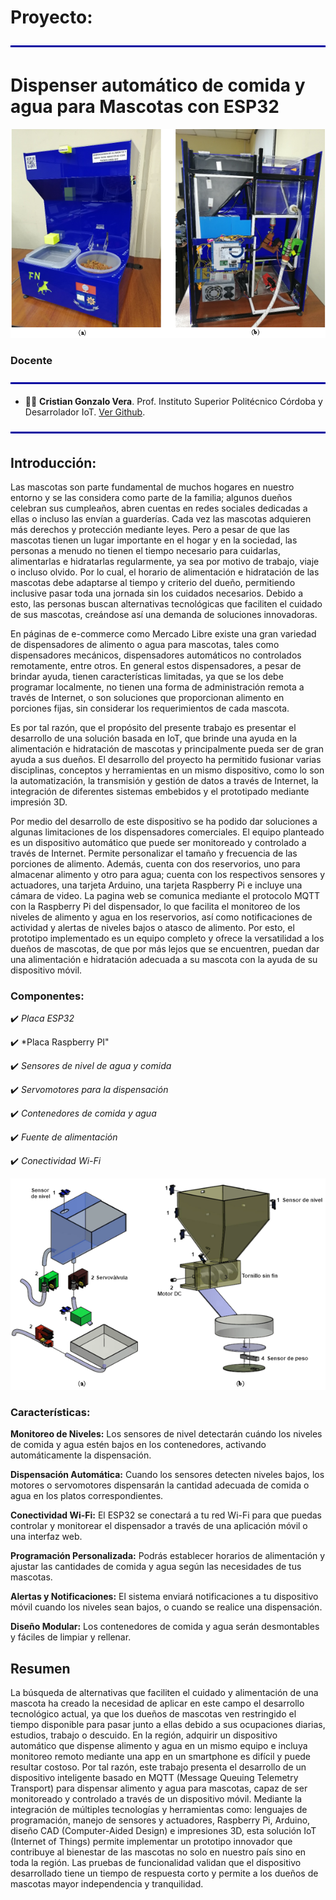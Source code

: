 # Proyecto: 
<img src="desarrollo/assets/line.png" align="center">


# Dispenser automático de comida y agua para Mascotas con ESP32

![dispenser](/desarrollo/assets/dispenser%20final.png)

### Docente
<img src="desarrollo/assets/line.png" align="center">

- 👨‍🏫 **Cristian Gonzalo Vera**. Prof. Instituto Superior Politécnico Córdoba y Desarrolador IoT. [Ver Github](https://github.com/Gona79).

<img src="desarrollo/assets/line.png" align="center">

## Introducción:
Las mascotas son parte fundamental de muchos hogares en nuestro entorno y se las considera como parte de la familia; algunos dueños celebran sus cumpleaños, abren cuentas en redes sociales dedicadas a ellas o incluso las envían a guarderías. Cada vez las mascotas adquieren más derechos y protección mediante leyes. Pero a pesar de que las mascotas tienen un lugar importante en el hogar y en la sociedad, las personas a menudo no tienen el tiempo necesario para cuidarlas, alimentarlas e hidratarlas regularmente, ya sea por motivo de trabajo, viaje o incluso olvido. Por lo cual, el horario de alimentación e hidratación de las mascotas debe adaptarse al tiempo y criterio del dueño, permitiendo inclusive pasar toda una jornada sin los cuidados necesarios. Debido a esto, las personas buscan alternativas tecnológicas que faciliten el cuidado de sus mascotas, creándose así una demanda de soluciones innovadoras.

En páginas de e-commerce como Mercado Libre existe una gran variedad de dispensadores de alimento o agua para mascotas, tales como dispensadores mecánicos, dispensadores automáticos no controlados remotamente, entre otros. En general estos dispensadores, a pesar de brindar ayuda, tienen características limitadas, ya que se los debe programar localmente, no tienen una forma de administración remota a través de Internet, o son soluciones que proporcionan alimento en porciones fijas, sin considerar los requerimientos de cada mascota.

Es por tal razón, que el propósito del presente trabajo es presentar el desarrollo de una solución basada en IoT, que brinde una ayuda en la alimentación e hidratación de mascotas y principalmente pueda ser de gran ayuda a sus dueños. El desarrollo del proyecto ha permitido fusionar varias disciplinas, conceptos y herramientas en un mismo dispositivo, como lo son la automatización, la transmisión y gestión de datos a través de Internet, la integración de diferentes sistemas embebidos y el prototipado mediante impresión 3D.

Por medio del desarrollo de este dispositivo se ha podido dar soluciones a algunas limitaciones de los dispensadores comerciales. El equipo planteado es un dispositivo automático que puede ser monitoreado y controlado a través de Internet. Permite personalizar el tamaño y frecuencia de las porciones de alimento. Además, cuenta con dos reservorios, uno para almacenar alimento y otro para agua; cuenta con los respectivos sensores y actuadores, una tarjeta Arduino, una tarjeta Raspberry Pi e incluye una cámara de video. La pagina web se comunica mediante el protocolo MQTT con la Raspberry Pi del dispensador, lo que facilita el monitoreo de los niveles de alimento y agua en los reservorios, así como notificaciones de actividad y alertas de niveles bajos o atasco de alimento. Por esto, el prototipo implementado es un equipo completo y ofrece la versatilidad a los dueños de mascotas, de que por más lejos que se encuentren, puedan dar una alimentación e hidratación adecuada a su mascota con la ayuda de su dispositivo móvil.


### Componentes:

✔️ *Placa ESP32*

✔️ *Placa Raspberry PI"

✔️ *Sensores de nivel de agua y comida*

✔️ *Servomotores para la dispensación*

✔️ *Contenedores de comida y agua*

✔️ *Fuente de alimentación*

✔️ *Conectividad Wi-Fi*

![prototipo](/desarrollo/assets/dispenser.png)

### Características:

**Monitoreo de Niveles:** Los sensores de nivel detectarán cuándo los niveles de comida y agua estén bajos en los contenedores, activando automáticamente la dispensación.

**Dispensación Automática:** Cuando los sensores detecten niveles bajos, los motores o servomotores dispensarán la cantidad adecuada de comida o agua en los platos correspondientes.

**Conectividad Wi-Fi:** El ESP32 se conectará a tu red Wi-Fi para que puedas controlar y monitorear el dispensador a través de una aplicación móvil o una interfaz web.

**Programación Personalizada:** Podrás establecer horarios de alimentación y ajustar las cantidades de comida y agua según las necesidades de tus mascotas.

**Alertas y Notificaciones:** El sistema enviará notificaciones a tu dispositivo móvil cuando los niveles sean bajos, o cuando se realice una dispensación.

**Diseño Modular:** Los contenedores de comida y agua serán desmontables y fáciles de limpiar y rellenar.


## Resumen  

La búsqueda de alternativas que faciliten el cuidado y alimentación de una mascota ha creado la necesidad de aplicar en este campo el desarrollo tecnológico actual, ya que los dueños de mascotas ven restringido el tiempo disponible para pasar junto a ellas debido a sus ocupaciones diarias, estudios, trabajo o descuido. En la región, adquirir un dispositivo automático que dispense alimento y agua en un mismo equipo e incluya monitoreo remoto mediante una app en un smartphone es difícil y puede resultar costoso. Por tal razón, este trabajo presenta el desarrollo de un dispositivo inteligente basado en MQTT (Message Queuing Telemetry Transport) para dispensar alimento y agua para mascotas, capaz de ser monitoreado y controlado a través de un dispositivo móvil. Mediante la integración de múltiples tecnologías y herramientas como: lenguajes de programación, manejo de sensores y actuadores, Raspberry Pi, Arduino, diseño CAD (Computer-Aided Design) e impresiones 3D, esta solución IoT (Internet of Things) permite implementar un prototipo innovador que contribuye al bienestar de las mascotas no solo en nuestro país sino en toda la región. Las pruebas de funcionalidad validan que el dispositivo desarrollado tiene un tiempo de respuesta corto y permite a los dueños de mascotas mayor independencia y tranquilidad.
